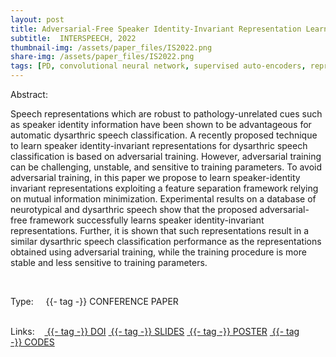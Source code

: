 ```yaml
---
layout: post
title: Adversarial-Free Speaker Identity-Invariant Representation Learning for Automatic Dysarthric Speech Classification
subtitle:  INTERSPEECH, 2022
thumbnail-img: /assets/paper_files/IS2022.png
share-img: /assets/paper_files/IS2022.png
tags: [PD, convolutional neural network, supervised auto-encoders, representation learning, adverserial training, feature separation, mutual information]
---
```


<p align="justify">
Abstract:<br />

Speech representations which are robust to pathology-unrelated cues such as speaker identity information have been shown to be advantageous for automatic dysarthric speech classification. A recently proposed technique to learn speaker identity-invariant representations for dysarthric speech classification is based on adversarial training. However, adversarial training can be challenging, unstable, and sensitive to training parameters.
  To avoid adversarial training, in this paper we propose to learn speaker-identity invariant representations exploiting a feature separation framework relying on mutual information minimization. Experimental results on a database of neurotypical and dysarthric speech show that the proposed adversarial-free framework successfully learns speaker identity-invariant representations. Further, it is shown that such representations result in a similar dysarthric speech classification performance as the representations obtained using adversarial training, while the training procedure is more stable and less sensitive to training parameters.

</p>

<br />


<span>Type:&nbsp;&nbsp;&nbsp;</span>
<a class="btn btn-outline-success"><i class="fas fa-book-open" aria-hidden="true"></i>&nbsp;{{- tag -}}&nbsp;CONFERENCE PAPER</a>
<br />
<br />


<span>Links:&nbsp;&nbsp;&nbsp;</span>
<a href="5" class="btn btn-outline-success"><i class="fas fa-link" aria-hidden="true"></i>&nbsp;{{- tag -}}&nbsp;DOI</a>
<a href="" class="btn btn-outline-success"><i class="far fa-file-pdf" aria-hidden="true"></i>&nbsp;{{- tag -}}&nbsp;SLIDES</a>
<a href="" class="btn btn-outline-success"><i class="far fa-file-pdf" aria-hidden="true"></i>&nbsp;{{- tag -}}&nbsp;POSTER</a>
<a href="" class="btn btn-outline-success"><i class="fas fa-code" aria-hidden="true"></i>&nbsp;{{- tag -}}&nbsp;CODES</a>
<!--
<a href="https://ieeexplore.ieee.org/abstract/document/9054765" class="btn btn-outline-success"><i class="fas fa-link" aria-hidden="true"></i>&nbsp;{{- tag -}}&nbsp;DOI</a>
<a href="https://github.com/PJanbakhshi/Pjanbakhshi.github.io/blob/master/docs/PESTO-S_slides.pdf" class="btn btn-outline-success"><i class="far fa-file-pdf" aria-hidden="true"></i>&nbsp;{{- tag -}}&nbsp;SLIDES</a> 
-->



